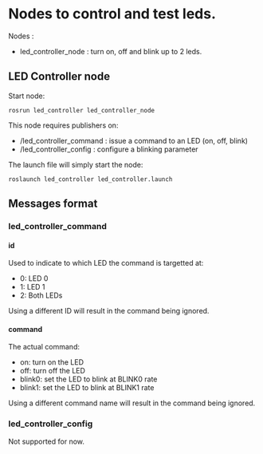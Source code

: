 # Nodes to control and test leds. 

Nodes :
  * led_controller_node : turn on, off and blink up to 2 leds.

## LED Controller node

Start node:
```
rosrun led_controller led_controller_node
```

This node requires publishers on:
 * /led_controller_command : issue a command to an LED (on, off, blink)
 * /led_controller_config : configure a blinking parameter


The launch file will simply start the node:
```
roslaunch led_controller led_controller.launch
```


## Messages format
### led_controller_command
#### id
Used to indicate to which LED the command is targetted at:
 * 0: LED 0
 * 1: LED 1
 * 2: Both LEDs

Using a different ID will result in the command being ignored.
 
#### command
The actual command:
 * on: turn on the LED
 * off: turn off the LED
 * blink0: set the LED to blink at BLINK0 rate
 * blink1: set the LED to blink at BLINK1 rate

Using a different command name will result in the command being ignored.

### led_controller_config
Not supported for now.